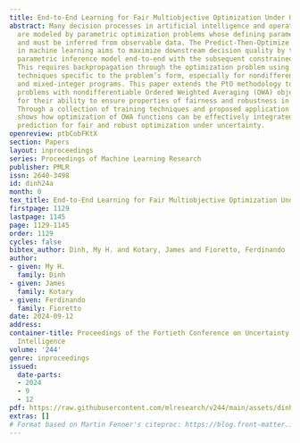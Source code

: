 ```yaml
---
title: End-to-End Learning for Fair Multiobjective Optimization Under Uncertainty
abstract: Many decision processes in artificial intelligence and operations research
  are modeled by parametric optimization problems whose defining parameters are unknown
  and must be inferred from observable data. The Predict-Then-Optimize (PtO) paradigm
  in machine learning aims to maximize downstream decision quality by training the
  parametric inference model end-to-end with the subsequent constrained optimization.
  This requires backpropagation through the optimization problem using approximation
  techniques specific to the problem’s form, especially for nondifferentiable linear
  and mixed-integer programs. This paper extends the PtO methodology to optimization
  problems with nondifferentiable Ordered Weighted Averaging (OWA) objectives, known
  for their ability to ensure properties of fairness and robustness in decision models.
  Through a collection of training techniques and proposed application settings, it
  shows how optimization of OWA functions can be effectively integrated with parametric
  prediction for fair and robust optimization under uncertainty.
openreview: ptbCobFKtX
section: Papers
layout: inproceedings
series: Proceedings of Machine Learning Research
publisher: PMLR
issn: 2640-3498
id: dinh24a
month: 0
tex_title: End-to-End Learning for Fair Multiobjective Optimization Under Uncertainty
firstpage: 1129
lastpage: 1145
page: 1129-1145
order: 1129
cycles: false
bibtex_author: Dinh, My H. and Kotary, James and Fioretto, Ferdinando
author:
- given: My H.
  family: Dinh
- given: James
  family: Kotary
- given: Ferdinando
  family: Fioretto
date: 2024-09-12
address:
container-title: Proceedings of the Fortieth Conference on Uncertainty in Artificial
  Intelligence
volume: '244'
genre: inproceedings
issued:
  date-parts:
  - 2024
  - 9
  - 12
pdf: https://raw.githubusercontent.com/mlresearch/v244/main/assets/dinh24a/dinh24a.pdf
extras: []
# Format based on Martin Fenner's citeproc: https://blog.front-matter.io/posts/citeproc-yaml-for-bibliographies/
---
```

